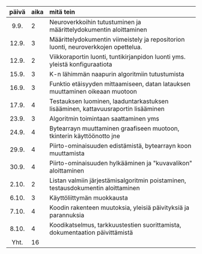 | päivä | aika | mitä tein                                                                          |
| :---: | :--- | :--------------------------------------------------------------------------------- |
| 9.9.  | 2    | Neuroverkkoihin tutustuminen ja määrittelydokumentin aloittaminen                  |
| 12.9. | 3    | Määrittelydokumentin viimeistely ja repositorion luonti, neuroverkkojen opettelua. |
| 12.9. | 2    | Viikkoraportin luonti, tuntikirjanpidon luonti yms. yleistä konfiguraatiota        |
| 15.9. | 3    | K-n lähimmän naapurin algoritmiin tutustumista                                     |
| 16.9. | 3    | Funktio etäisyyden mittaamiseen, datan latauksen muuttaminen oikeaan muotoon       |
| 17.9. | 4    | Testauksen luominen, laaduntarkastuksen lisääminen, kattavuusraportin lisääminen   |
| 23.9. | 3    | Algoritmin toimintaan saattaminen yms                                              |
| 24.9. | 4    | Bytearrayn muuttaminen graafiseen muotoon, tkinterin käyttöönotto jne              |
| 29.9. | 4    | Piirto-ominaisuuden edistämistä, bytearrayn koon muuttamista                       |
| 30.9. | 4    | Piirto-ominaisuuden hylkääminen ja "kuvavalikon" aloittaminen                      |
| 2.10. | 2    | Listan valmiin järjestämisalgoritmin poistaminen, testausdokumentin aloittaminen   |
| 6.10. | 3    | Käyttöliittymän muokkausta                                                         |
| 7.10. | 4    | Koodin rakenteen muutoksia, yleisiä päivityksiä ja parannuksia                     |
| 8.10. | 4    | Koodikatselmus, tarkkuustestien suorittamista, dokumentaation päivittämistä        |
| Yht.  | 16   |                                                                                    |

